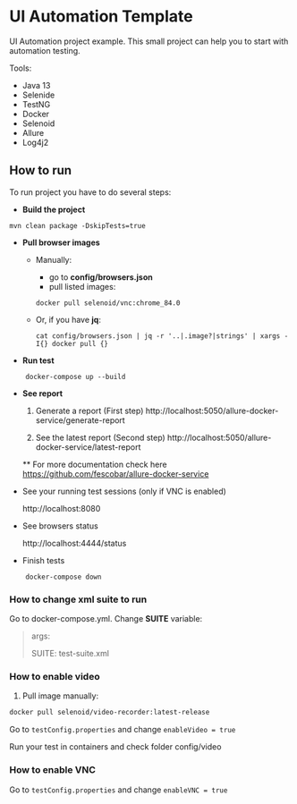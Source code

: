 # UI Automation Template

UI Automation project example.
This small project can help you to start with automation testing. 

Tools:

- Java 13
- Selenide
- TestNG
- Docker
- Selenoid
- Allure
- Log4j2

## How to run

To run project you have to do several steps:

* **Build the project**

```
mvn clean package -DskipTests=true
```

* **Pull browser images**

    * Manually:
   
        - go to **config/browsers.json**
        - pull listed images: 
        
      ```
      docker pull selenoid/vnc:chrome_84.0
      ```
        
   * Or, if you have **jq**:
    
        ```
        cat config/browsers.json | jq -r '..|.image?|strings' | xargs -I{} docker pull {}
        ```

* **Run test** 
```$bash
    docker-compose up --build
```

* **See report**

    1.  Generate a report (First step)
    http://localhost:5050/allure-docker-service/generate-report
    
    2. See the latest report (Second step)
    http://localhost:5050/allure-docker-service/latest-report
     
     ** For more documentation check here
     https://github.com/fescobar/allure-docker-service

* See your running test sessions (only if VNC is enabled)

    http://localhost:8080
    
* See browsers status 

    http://localhost:4444/status

* Finish tests
```$bash
    docker-compose down
```

### How to change xml suite to run
 
Go to docker-compose.yml. Change **SUITE** variable:

> args:
>
>  SUITE: test-suite.xml


### How to enable video

1. Pull image manually:
```bash
docker pull selenoid/video-recorder:latest-release
```

Go to `testConfig.properties` and change `enableVideo = true`

Run your test in containers and check folder config/video


### How to enable VNC

Go to `testConfig.properties` and change `enableVNC = true`